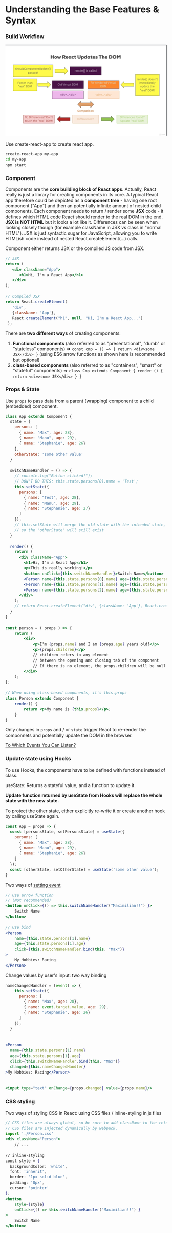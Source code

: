 # Understanding the Base Features & Syntax

### Build Workflow

![Using a Build Workflow](../.gitbook/assets/image%20%284%29.png)

Use create-react-app to create react app.

```bash
create-react-app my-app
cd my-app
npm start
```

### Component

Components are the **core building block of React apps**. Actually, React really is just a library for creating components in its core. A typical React app therefore could be depicted as a **component tree** - having one root component \("App"\) and then an potentially infinite amount of nested child components. Each component needs to return / render some **JSX** code - it defines which HTML code React should render to the real DOM in the end. **JSX is NOT HTML** but it looks a lot like it. Differences can be seen when looking closely though \(for example className in JSX vs class in "normal HTML"\). JSX is just syntactic sugar for JavaScript, allowing you to write HTMLish code instead of nested React.createElement\(...\) calls.

Component either returns JSX or the compiled JS code from JSX.

```jsx
// JSX
return (
   <div className="App">
      <h1>Hi, I'm a React App</h1>
   </div>
);
   
// Compiled JSX 
return React.createElement(
   'div',
   {className: 'App'},
   React.createElement("h1", null, "Hi, I'm a React App...")
 );
```

There are **two different ways** of creating components:

1. **Functional components** \(also referred to as "presentational", "dumb" or "stateless" components\) =&gt; `const cmp = () => { return <div>some JSX</div> }` \(using ES6 arrow functions as shown here is recommended but optional\)
2. **class-based components** \(also referred to as "containers", "smart" or "stateful" components\) =&gt; `class Cmp extends Component { render () { return <div>some JSX</div> } }` 

### Props & State

Use `props` to pass data from a parent \(wrapping\) component to a child \(embedded\) component.

```jsx
class App extends Component {
  state = {
    persons: [
      { name: "Max", age: 28},
      { name: "Manu", age: 29},
      { name: "Stephanie", age: 26}
    ],
    otherState: 'some other value'
  }

  switchNameHandler = () => {
    // console.log("Button clicked!");
    // DON'T DO THIS: this.state.persons[0].name = 'Test';
    this.setState({
      persons: [
        { name: "Test", age: 28},
        { name: "Manu", age: 29},
        { name: "Stephanie", age: 27}
      ]
    });
    // this.setState will merge the old state with the intended state,
    // so the "otherState" will still exist
  }

  render() {
    return (
      <div className="App">
        <h1>Hi, I'm a React App</h1>
        <p>This is really working!</p>
        <button onClick={this.switchNameHandler}>Switch Name</button>
        <Person name={this.state.persons[0].name} age={this.state.persons[0].age}/>
        <Person name={this.state.persons[1].name} age={this.state.persons[1].age}>My Hobbies: Racing</Person>
        <Person name={this.state.persons[2].name} age={this.state.persons[2].age}/>
      </div>
    );
    // return React.createElement("div", {className: 'App'}, React.createElement("h1", null, "Hi, I'm a React App..."));
  }
}

const person = ( props ) => {
    return (
        <div>
            <p>I'm {props.name} and I am {props.age} years old!</p>
            <p>{props.children}</p>
            // children refers to any element
            // between the opening and closing tab of the component
            // If there is no element, the props.children will be null
        </div>
    );
};

// When using class-based components, it's this.props
class Person extends Component {
    render() {
        return <p>My name is {this.props}</p>;
    }
}
```

Only changes in `props` and / or `state` trigger React to re-render the componnets and potentially update the DOM in the browser.

[To Which Events You Can Listen?](https://reactjs.org/docs/events.html#supported-events)

### Update state using Hooks

To use Hooks, the components have to be defined with functions instead of class.

useState: Returns a stateful value, and a function to update it.

**Update function returned by useState from Hooks will replace the whole state with the new state.**

To protect the other state, either explicitly re-write it or create another hook by calling useState again.

```jsx
const App = props => {
  const [personsState, setPersonsState] = useState({
    persons: [
      { name: "Max", age: 28},
      { name: "Manu", age: 29},
      { name: "Stephanie", age: 26}
    ]
  });
  const [otherState, setOtherState] = useState('some other value');
}
```

Two ways of [setting event](https://reactjs.org/docs/handling-events.html)

```jsx
// Use arrow function
// (Not recommended)
<button onClick={() => this.switchNameHandler("Maximilian!!") }>
    Switch Name
</button>

// Use bind
<Person
    name={this.state.persons[1].name}
    age={this.state.persons[1].age}
    click={this.switchNameHandler.bind(this, "Max")}
>
    My Hobbies: Racing
</Person>
```

Change values by user's input: two way binding

```jsx
nameChangedHandler = (event) => {
    this.setState({
      persons: [
        { name: "Max", age: 28},
        { name: event.target.value, age: 29},
        { name: "Stephanie", age: 26}
      ]
    });
  }
  
  
<Person
  name={this.state.persons[1].name}
  age={this.state.persons[1].age}
  click={this.switchNameHandler.bind(this, "Max")}
  changed={this.nameChangedHandler}
>My Hobbies: Racing</Person>
        
        
<input type="text" onChange={props.changed} value={props.name}/>
```

### CSS styling

Two ways of styling CSS in React: using CSS files / inline-styling in js files

```jsx
// CSS files are always global, so be sure to add className to the returned JSX.
// CSS files are injected dynamically by webpack.
import './Person.css'
<div className="Person">
    // ...
    
// inline-styling
const style = {
  backgroundColor: 'white',
  font: 'inherit',
  border: '1px solid blue',
  padding: '8px',
  cursor: 'pointer'
};
<button 
    style={style}
    onClick={() => this.switchNameHandler("Maximilian!!") }
>
    Switch Name
</button>
```

